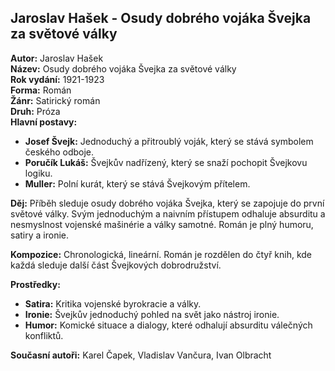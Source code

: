 ## Jaroslav Hašek - Osudy dobrého vojáka Švejka za světové války

**Autor:** Jaroslav Hašek  
**Název:** Osudy dobrého vojáka Švejka za světové války  
**Rok vydání:** 1921-1923  
**Forma:** Román  
**Žánr:** Satirický román  
**Druh:** Próza  
**Hlavní postavy:**
- **Josef Švejk:** Jednoduchý a přitroublý voják, který se stává symbolem českého odboje.
- **Poručík Lukáš:** Švejkův nadřízený, který se snaží pochopit Švejkovu logiku.
- **Muller:** Polní kurát, který se stává Švejkovým přítelem.

**Děj:** Příběh sleduje osudy dobrého vojáka Švejka, který se zapojuje do první světové války. Svým jednoduchým a naivním přístupem odhaluje absurditu a nesmyslnost vojenské mašinérie a války samotné. Román je plný humoru, satiry a ironie.

**Kompozice:** Chronologická, lineární. Román je rozdělen do čtyř knih, kde každá sleduje další část Švejkových dobrodružství.

**Prostředky:** 
- **Satira:** Kritika vojenské byrokracie a války.
- **Ironie:** Švejkův jednoduchý pohled na svět jako nástroj ironie.
- **Humor:** Komické situace a dialogy, které odhalují absurditu válečných konfliktů.

**Současní autoři:** Karel Čapek, Vladislav Vančura, Ivan Olbracht
